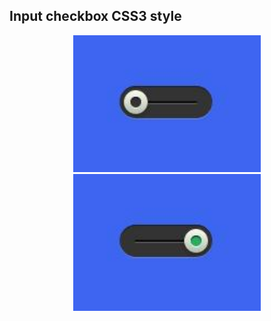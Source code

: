 ## Input checkbox CSS3 style

<p align="center">
  <img src="https://github.com/tommios/CSS_Tips-Tricks/blob/master/InputCheckboxCSS3style/img_01.JPG" width="300" alt="Demo" />
  <img src="https://github.com/tommios/CSS_Tips-Tricks/blob/master/InputCheckboxCSS3style/img_02.JPG" width="300" alt="Demo" />
</p>